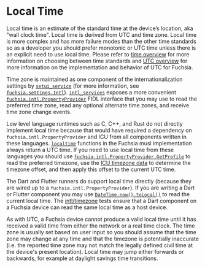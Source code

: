 # Local Time

Local time is an estimate of the standard time at the device’s location, aka
"wall clock time". Local time is derived from UTC and time zone. Local time is
more complex and has more failure modes than the other time standards so as a
developer you should prefer monotonic or UTC time unless there is an explicit
need to use local time. Please refer to [time overview](overview.md) for more
information on choosing between time standards and
[UTC overview](utc/overview.md) for more information on the implementation and
behavior of UTC for Fuchsia.

Time zone is maintained as one component of the internationalization settings
by [`setui_service`](/src/settings/service/meta/setui_service.cml) (for more information, see
[`fuchsia.settings.Intl`](https://fuchsia.dev/reference/fidl/fuchsia.settings#Intl)).
[`intl_services`](/src/intl/intl_services/meta/intl_services.cmx) exposes a more
convenient
[`fuchsia.intl.PropertyProvider`](https://fuchsia.dev/reference/fidl/fuchsia.intl#PropertyProvider)
FIDL interface that you may use to read the preferred time zone, read any
optional alternate time zones, and receive time zone change events.

Low level language runtimes such as C, C++, and Rust do not directly implement
local time because that would have required a dependency on
`fuchsia.intl.PropertyProvider` and ICU from all components written in these
languages. [`localtime`](/zircon/third_party/ulib/musl/src/time/localtime.c)
functions in the Fuchsia musl implementation always return a UTC time. If you
need to use local time from these languages you should use
[`fuchsia.intl.PropertyProvider.GetProfile`](https://fuchsia.dev/reference/fidl/fuchsia.intl#PropertyProvider.GetProfile)
to read the preferred timezone, use the
[ICU timezone data](/docs/development/internationalization/icu_data.md) to
determine the timezone offset, and then apply this offset to the current UTC
time.

The Dart and Flutter runners do support local time directly (because they are
wired up to a `fuchsia.intl.PropertyProvider`). If you are writing a Dart or
Flutter component you may use
[`DateTime.now().toLocal()`](https://api.flutter.dev/flutter/dart-core/DateTime/DateTime.now.html)
to read the current local time. The [intl/timezone](/src/tests/intl/timezone/)
tests ensure that a Dart component on a Fuchsia device can read the same local
time as a host device.

As with UTC, a Fuchsia device cannot produce a valid local time until it has
received a valid time from either the network or a real time clock. The time
zone is usually set based on user input so you should assume that the time zone
may change at any time and that the timezone is potentially inaccurate (i.e. the
reported time zone may not match the legally defined civil time at the device's
present location). Local time may jump either forwards or backwards, for example
at daylight savings time transitions.